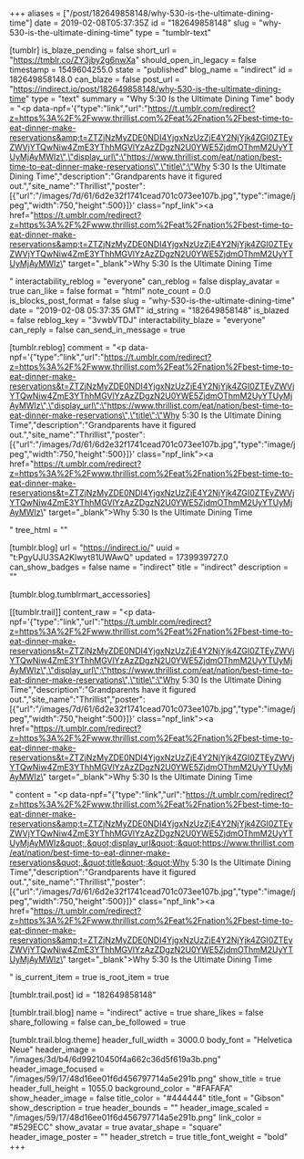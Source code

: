 +++
aliases = ["/post/182649858148/why-530-is-the-ultimate-dining-time"]
date = 2019-02-08T05:37:35Z
id = "182649858148"
slug = "why-530-is-the-ultimate-dining-time"
type = "tumblr-text"

[tumblr]
is_blaze_pending = false
short_url = "https://tmblr.co/ZY3jby2g6nwXa"
should_open_in_legacy = false
timestamp = 1549604255.0
state = "published"
blog_name = "indirect"
id = 182649858148.0
can_blaze = false
post_url = "https://indirect.io/post/182649858148/why-530-is-the-ultimate-dining-time"
type = "text"
summary = "Why 5:30 Is the Ultimate Dining Time"
body = "<p data-npf='{\"type\":\"link\",\"url\":\"https://t.umblr.com/redirect?z=https%3A%2F%2Fwww.thrillist.com%2Feat%2Fnation%2Fbest-time-to-eat-dinner-make-reservations&amp;t=ZTZjNzMyZDE0NDI4YjgxNzUzZjE4Y2NjYjk4ZGI0ZTEyZWVjYTQwNiw4ZmE3YThhMGVlYzAzZDgzN2U0YWE5ZjdmOThmM2UyYTUyMjAyMWIz\",\"display_url\":\"https://www.thrillist.com/eat/nation/best-time-to-eat-dinner-make-reservations\",\"title\":\"Why 5:30 Is the Ultimate Dining Time\",\"description\":\"Grandparents have it figured out.\",\"site_name\":\"Thrillist\",\"poster\":[{\"url\":\"/images/7d/61/6d2e32f1741cead701c073ee107b.jpg\",\"type\":\"image/jpeg\",\"width\":750,\"height\":500}]}' class=\"npf_link\"><a href=\"https://t.umblr.com/redirect?z=https%3A%2F%2Fwww.thrillist.com%2Feat%2Fnation%2Fbest-time-to-eat-dinner-make-reservations&amp;t=ZTZjNzMyZDE0NDI4YjgxNzUzZjE4Y2NjYjk4ZGI0ZTEyZWVjYTQwNiw4ZmE3YThhMGVlYzAzZDgzN2U0YWE5ZjdmOThmM2UyYTUyMjAyMWIz\" target=\"_blank\">Why 5:30 Is the Ultimate Dining Time</a></p>"
interactability_reblog = "everyone"
can_reblog = false
display_avatar = true
can_like = false
format = "html"
note_count = 0.0
is_blocks_post_format = false
slug = "why-530-is-the-ultimate-dining-time"
date = "2019-02-08 05:37:35 GMT"
id_string = "182649858148"
is_blazed = false
reblog_key = "3vwbVTDJ"
interactability_blaze = "everyone"
can_reply = false
can_send_in_message = true

[tumblr.reblog]
comment = "<p data-npf='{\"type\":\"link\",\"url\":\"https://t.umblr.com/redirect?z=https%3A%2F%2Fwww.thrillist.com%2Feat%2Fnation%2Fbest-time-to-eat-dinner-make-reservations&t=ZTZjNzMyZDE0NDI4YjgxNzUzZjE4Y2NjYjk4ZGI0ZTEyZWVjYTQwNiw4ZmE3YThhMGVlYzAzZDgzN2U0YWE5ZjdmOThmM2UyYTUyMjAyMWIz\",\"display_url\":\"https://www.thrillist.com/eat/nation/best-time-to-eat-dinner-make-reservations\",\"title\":\"Why 5:30 Is the Ultimate Dining Time\",\"description\":\"Grandparents have it figured out.\",\"site_name\":\"Thrillist\",\"poster\":[{\"url\":\"/images/7d/61/6d2e32f1741cead701c073ee107b.jpg\",\"type\":\"image/jpeg\",\"width\":750,\"height\":500}]}' class=\"npf_link\"><a href=\"https://t.umblr.com/redirect?z=https%3A%2F%2Fwww.thrillist.com%2Feat%2Fnation%2Fbest-time-to-eat-dinner-make-reservations&t=ZTZjNzMyZDE0NDI4YjgxNzUzZjE4Y2NjYjk4ZGI0ZTEyZWVjYTQwNiw4ZmE3YThhMGVlYzAzZDgzN2U0YWE5ZjdmOThmM2UyYTUyMjAyMWIz\" target=\"_blank\">Why 5:30 Is the Ultimate Dining Time</a></p>"
tree_html = ""

[tumblr.blog]
url = "https://indirect.io/"
uuid = "t:PgyUJU3SA2Klwyt81UWAwQ"
updated = 1739939727.0
can_show_badges = false
name = "indirect"
title = "indirect"
description = ""

[tumblr.blog.tumblrmart_accessories]

[[tumblr.trail]]
content_raw = "<p data-npf='{\"type\":\"link\",\"url\":\"https://t.umblr.com/redirect?z=https%3A%2F%2Fwww.thrillist.com%2Feat%2Fnation%2Fbest-time-to-eat-dinner-make-reservations&t=ZTZjNzMyZDE0NDI4YjgxNzUzZjE4Y2NjYjk4ZGI0ZTEyZWVjYTQwNiw4ZmE3YThhMGVlYzAzZDgzN2U0YWE5ZjdmOThmM2UyYTUyMjAyMWIz\",\"display_url\":\"https://www.thrillist.com/eat/nation/best-time-to-eat-dinner-make-reservations\",\"title\":\"Why 5:30 Is the Ultimate Dining Time\",\"description\":\"Grandparents have it figured out.\",\"site_name\":\"Thrillist\",\"poster\":[{\"url\":\"/images/7d/61/6d2e32f1741cead701c073ee107b.jpg\",\"type\":\"image/jpeg\",\"width\":750,\"height\":500}]}' class=\"npf_link\"><a href=\"https://t.umblr.com/redirect?z=https%3A%2F%2Fwww.thrillist.com%2Feat%2Fnation%2Fbest-time-to-eat-dinner-make-reservations&t=ZTZjNzMyZDE0NDI4YjgxNzUzZjE4Y2NjYjk4ZGI0ZTEyZWVjYTQwNiw4ZmE3YThhMGVlYzAzZDgzN2U0YWE5ZjdmOThmM2UyYTUyMjAyMWIz\" target=\"_blank\">Why 5:30 Is the Ultimate Dining Time</a></p>"
content = "<p data-npf=\"{&quot;type&quot;:&quot;link&quot;,&quot;url&quot;:&quot;https://t.umblr.com/redirect?z=https%3A%2F%2Fwww.thrillist.com%2Feat%2Fnation%2Fbest-time-to-eat-dinner-make-reservations&amp;t=ZTZjNzMyZDE0NDI4YjgxNzUzZjE4Y2NjYjk4ZGI0ZTEyZWVjYTQwNiw4ZmE3YThhMGVlYzAzZDgzN2U0YWE5ZjdmOThmM2UyYTUyMjAyMWIz&quot;,&quot;display_url&quot;:&quot;https://www.thrillist.com/eat/nation/best-time-to-eat-dinner-make-reservations&quot;,&quot;title&quot;:&quot;Why 5:30 Is the Ultimate Dining Time&quot;,&quot;description&quot;:&quot;Grandparents have it figured out.&quot;,&quot;site_name&quot;:&quot;Thrillist&quot;,&quot;poster&quot;:[{&quot;url&quot;:&quot;/images/7d/61/6d2e32f1741cead701c073ee107b.jpg&quot;,&quot;type&quot;:&quot;image/jpeg&quot;,&quot;width&quot;:750,&quot;height&quot;:500}]}\" class=\"npf_link\"><a href=\"https://t.umblr.com/redirect?z=https%3A%2F%2Fwww.thrillist.com%2Feat%2Fnation%2Fbest-time-to-eat-dinner-make-reservations&amp;t=ZTZjNzMyZDE0NDI4YjgxNzUzZjE4Y2NjYjk4ZGI0ZTEyZWVjYTQwNiw4ZmE3YThhMGVlYzAzZDgzN2U0YWE5ZjdmOThmM2UyYTUyMjAyMWIz\" target=\"_blank\">Why 5:30 Is the Ultimate Dining Time</a></p>"
is_current_item = true
is_root_item = true

[tumblr.trail.post]
id = "182649858148"

[tumblr.trail.blog]
name = "indirect"
active = true
share_likes = false
share_following = false
can_be_followed = true

[tumblr.trail.blog.theme]
header_full_width = 3000.0
body_font = "Helvetica Neue"
header_image = "/images/3d/b4/6d99210450f4a662c36d5f619a3b.png"
header_image_focused = "/images/59/17/48d16ee01f6d456797714a5e291b.png"
show_title = true
header_full_height = 1055.0
background_color = "#FAFAFA"
show_header_image = false
title_color = "#444444"
title_font = "Gibson"
show_description = true
header_bounds = ""
header_image_scaled = "/images/59/17/48d16ee01f6d456797714a5e291b.png"
link_color = "#529ECC"
show_avatar = true
avatar_shape = "square"
header_image_poster = ""
header_stretch = true
title_font_weight = "bold"
+++
